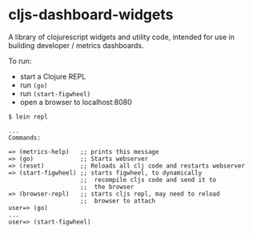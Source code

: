 # cljs-dashboard-widgets
A library of clojurescript widgets and utility code, intended for use in building developer / metrics dashboards.

To run:

* start a Clojure REPL
* run `(go)`
* run `(start-figwheel)`
* open a browser to localhost:8080

```
$ lein repl

...
Commands:

=> (metrics-help)   ;; prints this message
=> (go)             ;; Starts webserver
=> (reset)          ;; Reloads all clj code and restarts webserver
=> (start-figwheel) ;; starts figwheel, to dynamically
                    ;;  recompile cljs code and send it to
                    ;;  the browser
=> (browser-repl)   ;; starts cljs repl, may need to reload
                    ;;  browser to attach
user=> (go)
...
user=> (start-figwheel)
```
